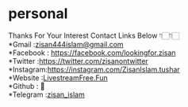 # personal
Thanks For Your Interest
Contact Links Below 👇🏻👇🏻 <br>
*Gmail    :zisan444islam@gmail.com<br>
*Facebook : https://facebook.com/lookingfor.zisan<br>
*Twitter  :https://twitter.com/zisanontwitter<br>
*Instagram:https://instagram.com/ZisanIslam.tushar<br>
*Website  :<a href="https://livestreamfree.fun">LivestreamFree.Fun</a><br>
*Github   : 🔄<br>
*Telegram :<a href="https://t.me/zisan_islam">zisan_islam</a><br>